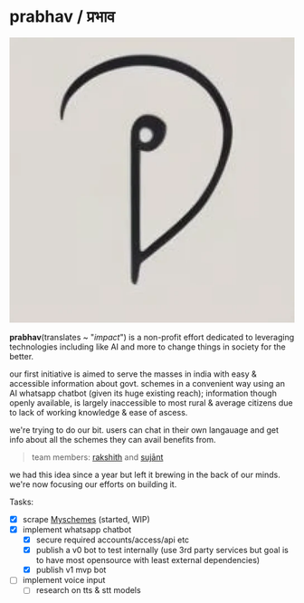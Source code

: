 # prabhav / प्रभाव
![prabhav_icon](./assets/prabhav_icon.webp)

**prabhav**(translates ~ "*impact*") is a non-profit effort dedicated to leveraging technologies including like AI and more to change things in society for the better.


our first initiative is aimed to serve the masses in india with easy & accessible information about govt. schemes in a convenient way using an AI whatsapp chatbot (given its huge existing reach); information though openly available, is largely inaccessible to most rural & average citizens due to lack of working knowledge & ease of ascess.

we're trying to do our bit. users can chat in their own langauage and get info about all the schemes they can avail benefits from. 

> team members: [rakshith](https://x.com/rakshithsajjan) and [sujānt](https://x.com/sujantkumarkv) 

we had this idea since a year but left it brewing in the back of our minds. we're now focusing our efforts on building it. 

Tasks:
- [x] scrape [Myschemes](https://www.myscheme.gov.in) (started, WIP)
- [x] implement whatsapp chatbot
    - [x] secure required accounts/access/api etc
    - [x] publish a v0 bot to test internally (use 3rd party services but goal is to have most opensource with least external dependencies)
    - [x] publish v1 mvp bot
- [ ] implement voice input
    - [ ] research on tts & stt models